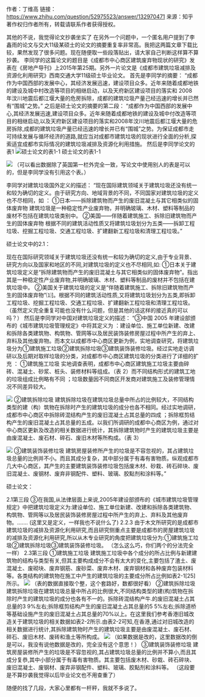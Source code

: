 作者：丁维高
链接：https://www.zhihu.com/question/52975523/answer/132970471
来源：知乎
著作权归作者所有，转载请联系作者获得授权。

其他的不说，我觉得论文抄袭坐实了
在另外一个问题中，一个匿名用户提到了李鑫雨的论文与交大11级某硕士的论文的摘要重复率非常高。我把这两篇文章下载比较，果然发现了很多问题。现在随便取一些段落贴出，请大家自己判断这样算不算抄袭。
李同学的这篇论文的题目是《成都市中心商区建筑废弃物现状的研究》发表在《房地产导刊》上2015年第25期。另外一片论文是《成都市建筑垃圾减排及资源化利用研究》西南交通大学11级硕士毕业论文。
首先是李同学的摘要：
“成都作为中国西部的发展中心，其经济发展迅速，建设项目众多。近年来随着成都地铁的建设及城中村改造等项目的相继启动，以及天府新区建设项目的落实和 2008 年汶川地震后都江堰大量的危房拆除，成都的建筑垃圾产量己经迅速的增长并已然有“围城”之势。”
之后是硕士论文的摘要的第二段：
“成都作为中国西部的发展中心,其经济发展迅速,建设项目众多。近年来随着成都地铁的建设及城中付改造等项目的相继启动,以及天府新区建设项目的落实和2008年汶川地震后都江堰大量的危房拆除,成都的建筑垃圾产量已经迅速的增长并已有“围城”之势。为保证成都市走可持续发展与循环经济的道路,就应当对成都市建筑垃圾的现状进行全面的分析,探索适宜成都市实际情况的建筑垃圾减排及资源化利用措施。
然后是李同学论文的表1
![硕士论文的表1-1](https://pic4.zhimg.com/v2-535b539c6bbe29211c52aa02dbc035e7_b.png)
硕士论文的表1-1

![](https://pic1.zhimg.com/v2-6761369623c0cc93d023236bc674ade0_b.png)
（可以看出数据除了英国第一栏外完全一致，写论文中使用别人的表是可以的，但是李同学没有引用这个表。）

李同学对建筑垃圾国外定义的描述：
“现在国际建筑领域关于建筑垃圾还没有统一和较为确切的定义。由于研究方向、地域背景的不同，不同国家对建筑垃圾的定义也不尽相同，如 ：
①日本——拆除建筑物而产生的废旧混凝土与其它相类似的固体废弃物
建筑垃圾是一种稳定性产业废弃物，并明确玻璃、木材、塑料等制品的废材不包括在建筑垃圾类别中。
②美国——伴随着建筑施工、拆除旧建筑物而产生的固体废弃物
根据不同的建筑活动性质又将建筑垃圾划分为五类——拆卸工程垃圾、挖掘工程垃圾、交通工程垃圾、扩建翻新工程垃圾和清理工程垃圾。”

硕士论文中的2.1：

现在在国际研究领域关于建筑垃圾还没有统一和较为确切的定义,由于专业背景、研究方向以及国家和地区的不同,对建筑垃圾的定义也不尽相同,如:
①日本关于建筑垃圾定义是“拆除建筑物而产生的废旧混凝土与其它相类似的固体废弃物”。指出其是一种稳定性产业废弃物,并明确玻璃、木材、塑料等制品的废材并不包括在建筑垃圾中。
②美国关于建筑垃圾的定义是“伴随着建筑施工、拆除旧建筑物而产生的固体废弃物”⑴]。根据不同的建筑活动性质,又将建筑垃圾划分为五类,即拆卸工程垃圾、挖掘工程垃圾、交通工程垃圾、扩建翻新工程垃圾和清理工程垃圾。
（虽然定义完全重复可能也没有什么问题，但是其他的话这样的接近真的可以吗？）
然后是李同学对中国对建筑垃圾定义的描述：
“③中国
2005 年建设部颁布的《城市建筑垃圾管理规定》中将其定义为 ：建设单位、施工单位新建、改建和拆除各类建筑物、构筑物、管网等以及居民装饰装修房屋过程中所产生的弃上、弃料及其他废弃物。而本文以成都市中心商区更新为例，实地调查研究，将建筑垃圾分为①建筑施工垃圾②建筑拆除垃圾③建筑装饰装修垃圾。经过实地走访调研以及后期对取样垃圾的分类，对成都市中心商区建筑垃圾的分类进行了详细的扩充 ：
①建筑施工垃圾
实地调查表明，成都市中心商区建筑施工垃圾主要由碎砖、混凝土、砂浆、桩头、装修材料等组成。（表 2）而不同结构形式的建筑工地的垃圾组成比例略有不同 ；垃圾数量因不同商区开发商对建筑施工及装修管理情况不同差异较大。

![](https://pic2.zhimg.com/v2-32d2ea23fbe9123c89d985c6d351e2c9_b.png)
②建筑拆除垃圾
建筑拆除垃圾在建筑垃圾总量中所占的比例较大，不同结构类型的建（构）筑物在拆除时产生的建筑垃圾的成分也各不相同。经过实地调研，成都市中心商区中拆除砖混结构产生的废旧混凝土占其总量的四成 ；拆除框剪结构产生的废旧混凝土占其总量的五成。以我们所调研的成都中心商区为例，通过对中心商区更新及改造的相关数据进行统计，其拆除建筑物时产生的建筑垃圾主要是由废混凝土、废石材、碎石、废旧木材等所构成。（表 3）

![](https://pic4.zhimg.com/v2-c51585db0f24f869de89d17e6054f277_b.png)
③建筑装饰装修垃圾
建筑房屋装修所产生的垃圾是不容忽视的，其占建筑垃圾总量的比例并不小。而且其成分复杂，其中部分属于有毒有害物质。纵观成都市几大中心商区，其产生的主要建筑装饰装修垃圾包括废木材、砂栽、砖石碎块、废旧混凝土、废钢材、废弃非钢配件、塑料、玻璃、胶點剂和涂料等。”

硕士论文：

2.1第三段
③在我国,从法律层面上来说,2005年建设部颁布的《城市建筑垃圾管理规定》中把建筑垃圾定义为:建设单位、施工单位新建、改建和拆除各类建筑物、构筑物、管网等以及居民装饰装修房屋过程中所产生的弃上、弃料及其他废弃物。.......
(这里又是定义，一样我也不说什么了)
2.2.3
由于木文所研究的是成都市建筑垃圾的减排及资源化利用研究,而且研究侧重点主要是成都市的房屋建筑垃圾的减排及资源化利用研究,所以从木专业研究的角度把建筑垃圾分为:①建筑施工垃圾②建筑拆除垃圾③建筑装饰装修垃圾。
（怎么这么巧，你们两个的分法完全一样）
2.3第三段
①建筑施工垃圾
建筑施工垃圾中各个成分的所占比例与新建建筑物的结构与类型有关,但其主要构成成分不会有太大的变化,主要包括了渣土、废混凝土、废砌块、废弃钢筋、废砂菜、废弃木材、废弃钢材和各种废弃包装材料等。各类结构的建筑物在施工中产生的建筑垃圾的主要成分所占比例如表2-1[25]所示。
![](https://pic1.zhimg.com/v2-712975065c4ab6816f79c076d2cd98a4_b.png)
（表的数据直接取个整，这个套路好，数都很好看）
②建筑拆除垃圾建筑拆除垃圾在建筑垃圾总量中所占的比例很大,不同结构类型的建(构)筑物在拆除时产生的建筑垃圾的成分也各有不一的。拆除砖混结构产牛.的废旧混凝土占其总量的3 9%左右;拆除框剪结构产生的废旧混凝土占其总量的5 5%左右;拆除道桥等基础设施产生的废旧混凝土占其总量的70%以上。在这里我们参考香港旧城改造关于建筑垃圾的相关数据如表2-2所示.由表2-2可知,在香港,通过对旧城改造的相关数据进行统计,其拆除建筑物时产生的建筑垃圾主要是由废混凝土、废石材、碎石、废旧木材、废砖和渔土等所构成。
![](https://pic2.zhimg.com/v2-22effc6779bf101072b807b5c8a835bd_b.png)
（如果数据是改的，这里数据改的倒是可以，我没有说他数据是改的，完全没有这个意思！）
③建筑装饰装修垃圾
建筑房屋装修所产生的垃圾是不容忽视的,其占建筑垃圾总量的比例并不算小,而且其成分复恭,其中小部分属于有毒有害物质。其主要包括废木材、砂栽、砖石碎块、废旧混凝土、废钢材、废弃非钢配件、塑料、玻璃、胶點剂和涂料等。
（这段要是不算抄袭我觉得以后毕业论文也不用查重了）

随便的找了几段，大家心里都有一杆秤，我就不多说了。